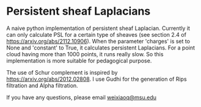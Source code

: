 # Persistent sheaf Laplacians
A naive python implementation of persistent sheaf Laplacian. Currently it can only calculate PSL for a certain type of sheaves (see section 2.4 of https://arxiv.org/abs/2112.10906). When the parameter 'charges' is set to None and 'constant' to True, it calculates persistent Laplacians. For a point cloud having more than 1000 points, it runs really slow. So this implementation is more suitable for pedagogical purpose.

The use of Schur complement is inspired by https://arxiv.org/abs/2012.02808. I use Gudhi for the generation of Rips filtration and Alpha filtration.

If you have any questions, please email weixiaoq@msu.edu
